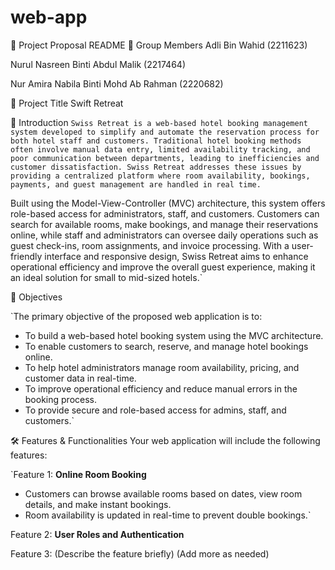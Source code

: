 # web-app
📘 Project Proposal README
👥 Group Members
Adli Bin Wahid (2211623)

Nurul Nasreen Binti Abdul Malik (2217464)

Nur Amira Nabila Binti Mohd Ab Rahman (2220682)

📌 Project Title
Swift Retreat

🧠 Introduction
`
Swiss Retreat is a web-based hotel booking management system developed to simplify and automate the reservation process for both hotel staff and customers. Traditional hotel booking methods often involve manual data entry, limited availability tracking, and poor communication between departments, leading to inefficiencies and customer dissatisfaction. Swiss Retreat addresses these issues by providing a centralized platform where room availability, bookings, payments, and guest management are handled in real time.
`

Built using the Model-View-Controller (MVC) architecture, this system offers role-based access for administrators, staff, and customers. Customers can search for available rooms, make bookings, and manage their reservations online, while staff and administrators can oversee daily operations such as guest check-ins, room assignments, and invoice processing. With a user-friendly interface and responsive design, Swiss Retreat aims to enhance operational efficiency and improve the overall guest experience, making it an ideal solution for small to mid-sized hotels.`

🎯 Objectives

`The primary objective of the proposed web application is to:

- To build a web-based hotel booking system using the MVC architecture.
- To enable customers to search, reserve, and manage hotel bookings online.
- To help hotel administrators manage room availability, pricing, and customer data in real-time.
- To improve operational efficiency and reduce manual errors in the booking process.
- To provide secure and role-based access for admins, staff, and customers.`

🛠️ Features & Functionalities
Your web application will include the following features:

`Feature 1: **Online Room Booking**
- Customers can browse available rooms based on dates, view room details, and make instant bookings.
- Room availability is updated in real-time to prevent double bookings.`



Feature 2: **User Roles and Authentication**

Feature 3: (Describe the feature briefly)
(Add more as needed)
